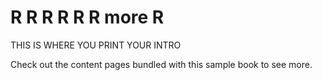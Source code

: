 # R R R R R R more R

THIS IS WHERE YOU PRINT YOUR INTRO

Check out the content pages bundled with this sample book to see more.

```{tableofcontents}
```
